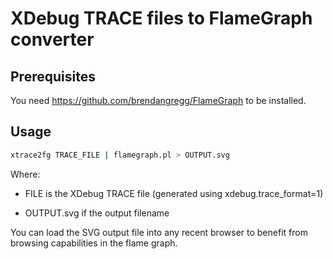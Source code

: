 # XDebug TRACE files to FlameGraph converter


## Prerequisites

You need https://github.com/brendangregg/FlameGraph to be installed.


## Usage

```sh
xtrace2fg TRACE_FILE | flamegraph.pl > OUTPUT.svg
```

Where:

 * FILE is the XDebug TRACE file (generated using xdebug.trace_format=1)

 * OUTPUT.svg if the output filename

You can load the SVG output file into any recent browser to benefit from
browsing capabilities in the flame graph.

